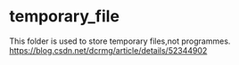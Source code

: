 # temporary_file
This folder is used to store temporary files,not programmes.
https://blog.csdn.net/dcrmg/article/details/52344902
